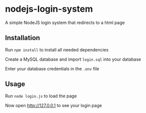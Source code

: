# nodejs-login-system
A simple NodeJS login system that redirects to a html page

## Installation
Run `npm install` to install all needed dependencies

Create a MySQL database and import `login.sql` into your database

Enter your database credentials in the `.env` file

## Usage
Run `node login.js` to load the page

Now open http://127.0.0.1 to see your login page
